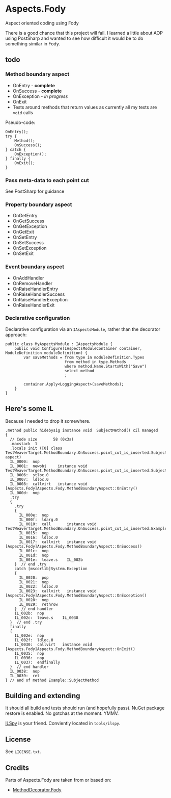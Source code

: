 Aspects.Fody
============

Aspect oriented coding using Fody

There is a good chance that this project will fail. I learned a little about AOP using PostSharp and wanted to see how difficult it would be to do something similar in Fody.


## todo

### Method boundary aspect

- OnEntry - **complete**
- OnSuccess - **complete**
- OnException - *in progress*
- OnExit
- Tests around methods that return values as currently all my tests are `void` calls

Pseudo-code:

	OnEntry();
	try {
		Method();
		OnSuccess();
	} catch {
		OnException();
	} finally {
		OnExit();
	}

### Pass meta-data to each point cut
See PostSharp for guidance


### Property boundary aspect

- OnGetEntry
- OnGetSuccess
- OnGetException
- OnGetExit
- OnSetEntry
- OnSetSuccess
- OnSetException
- OnSetExit

### Event boundary aspect

- OnAddHandler
- OnRemoveHandler
- OnRaiseHandlerEntry
- OnRaiseHandlerSuccess
- OnRaiseHandlerException
- OnRaiseHandlerExit


### Declarative configuration

Declarative configuration via an `IAspectsModule`, rather than the decorator approach:

	public class MyAspectsModule : IAspectsModule {
		public void Configure(IAspectsModuleContainer container, ModuleDefinition moduleDefinition) {
			var saveMethods = from type in moduleDefinition.Types
							  from method in type.Methods
							  where method.Name.StartsWith("Save")
							  select method
							  ;

			container.Apply<LoggingAspect>(saveMethods);
		}
	}

## Here's some IL
Because I needed to drop it somewhere.

	.method public hidebysig instance void  SubjectMethod() cil managed
	{
	  // Code size       58 (0x3a)
	  .maxstack  1
	  .locals init ([0] class TestWeaverTarget.MethodBoundary.OnSuccess.point_cut_is_inserted.SubjectOnSuccessAspect aspect)
	  IL_0000:  nop
	  IL_0001:  newobj     instance void TestWeaverTarget.MethodBoundary.OnSuccess.point_cut_is_inserted.SubjectOnSuccessAspect::.ctor()
	  IL_0006:  stloc.0
	  IL_0007:  ldloc.0
	  IL_0008:  callvirt   instance void [Aspects.Fody]Aspects.Fody.MethodBoundaryAspect::OnEntry()
	  IL_000d:  nop
	  .try
	  {
	    .try
	    {
	      IL_000e:  nop
	      IL_000f:  ldarg.0
	      IL_0010:  call       instance void TestWeaverTarget.MethodBoundary.OnSuccess.point_cut_is_inserted.Example::Payload()
	      IL_0015:  nop
	      IL_0016:  ldloc.0
	      IL_0017:  callvirt   instance void [Aspects.Fody]Aspects.Fody.MethodBoundaryAspect::OnSuccess()
	      IL_001c:  nop
	      IL_001d:  nop
	      IL_001e:  leave.s    IL_002b
	    }  // end .try
	    catch [mscorlib]System.Exception 
	    {
	      IL_0020:  pop
	      IL_0021:  nop
	      IL_0022:  ldloc.0
	      IL_0023:  callvirt   instance void [Aspects.Fody]Aspects.Fody.MethodBoundaryAspect::OnException()
	      IL_0028:  nop
	      IL_0029:  rethrow
	    }  // end handler
	    IL_002b:  nop
	    IL_002c:  leave.s    IL_0038
	  }  // end .try
	  finally
	  {
	    IL_002e:  nop
	    IL_002f:  ldloc.0
	    IL_0030:  callvirt   instance void [Aspects.Fody]Aspects.Fody.MethodBoundaryAspect::OnExit()
	    IL_0035:  nop
	    IL_0036:  nop
	    IL_0037:  endfinally
	  }  // end handler
	  IL_0038:  nop
	  IL_0039:  ret
	} // end of method Example::SubjectMethod




## Building and extending
It should all build and tests should run (and hopefully pass). NuGet package restore is enabled. No gotchas at the moment. YMMV.

[ILSpy](http://ilspy.net/) is your friend. Conviently located in `tools/ilspy`.


## License
See `LICENSE.txt`.


## Credits

Parts of Aspects.Fody are taken from or based on:

- [MethodDecorator.Fody](https://github.com/Fody/MethodDecorator)
